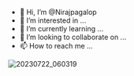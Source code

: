 - 👋 Hi, I’m @Nirajpagalop
- 👀 I’m interested in ...
- 🌱 I’m currently learning ...
- 💞️ I’m looking to collaborate on ...
- 📫 How to reach me ...

<!---
Nirajpagalop/Nirajpagalop is a ✨ special ✨ repository because its `README.md` (this file) appears on your GitHub profile.
You can click the Preview link to take a look at your changes.
--->
![20230722_060319](https://github.com/Nirajpagalop/Nirajpagalop/assets/140227058/627e8f1e-b415-4f9d-b40e-82cb6a8d8fdb)
